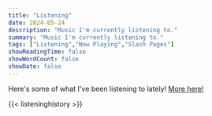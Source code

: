 ```yaml
---
title: "Listening"
date: 2024-05-24
description: "Music I'm currently listening to."
summary: "Music I'm currently listening to."
tags: ["Listening","Now Playing","Slash Pages"]
showReadingTime: false
showWordCount: false
showDate: false
---
```

Here's some of what I've been listening to lately! [More here!](https://www.last.fm/user/jcrabapple/library)

{{< listeninghistory >}}